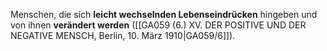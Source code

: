
Menschen, die sich **leicht wechselnden Lebenseindrücken** hingeben und von ihnen **verändert werden** ([[GA059 (6.) XV. DER POSITIVE UND DER NEGATIVE MENSCH, Berlin, 10. März 1910|GA059/6]]).
